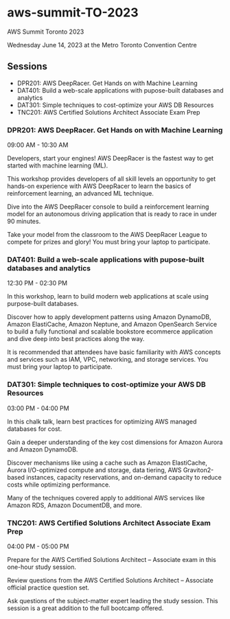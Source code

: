 # aws-summit-TO-2023
AWS Summit Toronto 2023

Wednesday June 14, 2023 at the Metro Toronto Convention Centre


## Sessions

- DPR201: AWS DeepRacer. Get Hands on with Machine Learning
- DAT401: Build a web-scale applications with pupose-built databases and analytics
- DAT301: Simple techniques to cost-optimize your AWS DB Resources
- TNC201: AWS Certified Solutions Architect Associate Exam Prep


### DPR201: AWS DeepRacer. Get Hands on with Machine Learning

09:00 AM - 10:30 AM

Developers, start your engines! AWS DeepRacer is the fastest way to get started with machine learning (ML). 

This workshop provides developers of all skill levels an opportunity to get hands-on experience with AWS DeepRacer to learn the basics of reinforcement learning, an advanced ML technique.

Dive into the AWS DeepRacer console to build a reinforcement learning model for an autonomous driving application that is ready to race in under 90 minutes.

Take your model from the classroom to the AWS DeepRacer League to compete for prizes and glory! You must bring your laptop to participate.

### DAT401: Build a web-scale applications with pupose-built databases and analytics

12:30 PM - 02:30 PM

In this workshop, learn to build modern web applications at scale using purpose-built databases.

Discover how to apply development patterns using Amazon DynamoDB, Amazon ElastiCache, Amazon Neptune, and Amazon OpenSearch Service to build a fully functional and scalable bookstore ecommerce application and dive deep into best practices along the way.

It is recommended that attendees have basic familiarity with AWS concepts and services such as IAM, VPC, networking, and storage services. You must bring your laptop to participate.

### DAT301: Simple techniques to cost-optimize your AWS DB Resources

03:00 PM - 04:00 PM

In this chalk talk, learn best practices for optimizing AWS managed databases for cost.

Gain a deeper understanding of the key cost dimensions for Amazon Aurora and Amazon DynamoDB.

Discover mechanisms like using a cache such as Amazon ElastiCache, Aurora I/O-optimized compute and storage, data tiering, AWS Graviton2-based instances, capacity reservations, and on-demand capacity to reduce costs while optimizing performance.

Many of the techniques covered apply to additional AWS services like Amazon RDS, Amazon DocumentDB, and more.

### TNC201: AWS Certified Solutions Architect Associate Exam Prep

04:00 PM - 05:00 PM

Prepare for the AWS Certified Solutions Architect – Associate exam in this one-hour study session.

Review questions from the AWS Certified Solutions Architect – Associate official practice question set.

Ask questions of the subject-matter expert leading the study session. This session is a great addition to the full bootcamp offered.